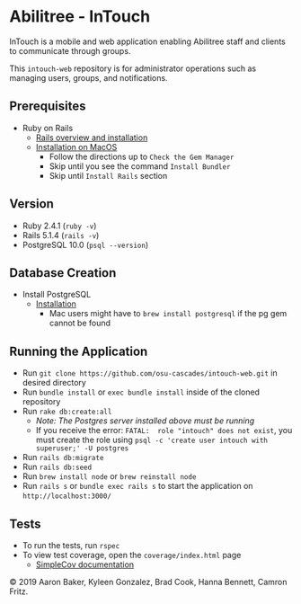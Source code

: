 # Abilitree - InTouch

InTouch is a mobile and web application enabling Abilitree staff and clients to communicate through groups.

This `intouch-web` repository is for administrator operations such as managing users, groups, and notifications.

## Prerequisites
* Ruby on Rails
  * [Rails overview and installation](http://guides.rubyonrails.org/getting_started.html)
  * [Installation on MacOS](http://railsapps.github.io/installrubyonrails-mac.html)
    - Follow the directions up to `Check the Gem Manager`
    - Skip until you see the command `Install Bundler`
    - Skip until `Install Rails` section

## Version
* Ruby 2.4.1  (`ruby -v`)
* Rails 5.1.4 (`rails -v`)
* PostgreSQL 10.0 (`psql --version`)

## Database Creation
* Install PostgreSQL
  * [Installation](http://postgresapp.com/)
    - Mac users might have to `brew install postgresql` if the pg gem cannot be found

## Running the Application
* Run `git clone https://github.com/osu-cascades/intouch-web.git` in desired directory
* Run `bundle install` or `exec bundle install` inside of the cloned repository
* Run `rake db:create:all`
  * _Note: The Postgres server installed above must be running_
  * If you receive the error: `FATAL:  role "intouch" does not exist`, you must create the role using `psql -c 'create user intouch with superuser;' -U postgres`
* Run `rails db:migrate`
* Run `rails db:seed`
* Run `brew install node` or `brew reinstall node`
* Run `rails s` or `bundle exec rails s` to start the application on `http://localhost:3000/`

## Tests
* To run the tests, run `rspec`
* To view test coverage, open the `coverage/index.html` page
  * [SimpleCov documentation](https://github.com/colszowka/simplecov)

© 2019 Aaron Baker, Kyleen Gonzalez, Brad Cook, Hanna Bennett, Camron Fritz.
